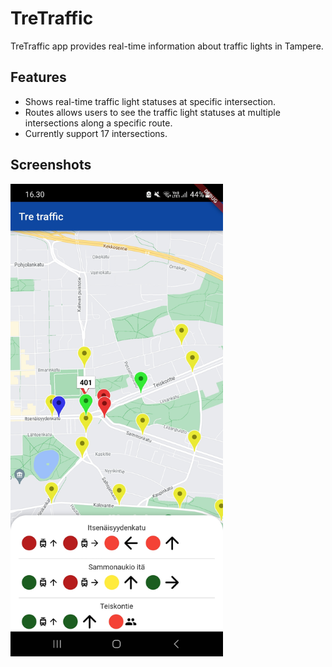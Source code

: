 # TreTraffic

TreTraffic app provides real-time information about traffic lights in Tampere.

## Features

- Shows real-time traffic light statuses at specific intersection.
- Routes allows users to see the traffic light statuses at multiple intersections along a specific route.
- Currently support 17 intersections.

## Screenshots
<img src="screenshot1.jpg" width="340" style="display: left">
